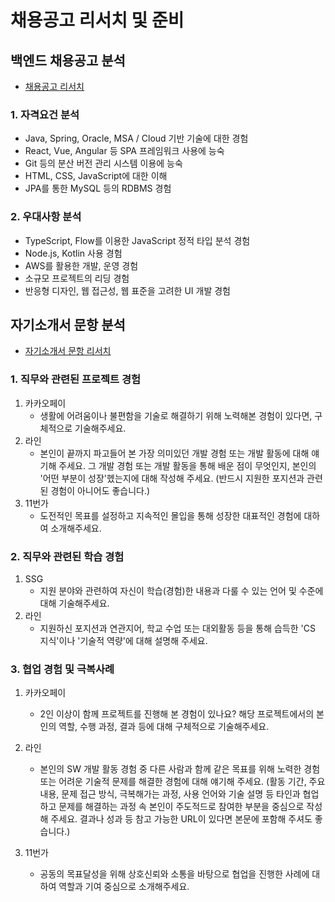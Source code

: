 # 채용공고 리서치 및 준비

## 백엔드 채용공고 분석

- [채용공고 리서치](https://github.com/qwaszx357/Recruit-research/blob/master/%EC%B1%84%EC%9A%A9%EA%B3%B5%EA%B3%A0%20%EB%A6%AC%EC%84%9C%EC%B9%98.md)

### 1. 자격요건 분석

- Java, Spring, Oracle, MSA / Cloud 기반 기술에 대한 경험
- React, Vue, Angular 등 SPA 프레임워크 사용에 능숙
- Git 등의 분산 버전 관리 시스템 이용에 능숙
- HTML, CSS, JavaScript에 대한 이해
- JPA를 통한 MySQL 등의 RDBMS 경험

### 2. 우대사항 분석

- TypeScript, Flow를 이용한 JavaScript 정적 타입 분석 경험
- Node.js, Kotlin 사용 경험
- AWS를 활용한 개발, 운영 경험
- 소규모 프로젝트의 리딩 경험
- 반응형 디자인, 웹 접근성, 웹 표준을 고려한 UI 개발 경험



## 자기소개서 문항 분석

- [자기소개서 문항 리서치](https://github.com/qwaszx357/Recruit-research/blob/master/%EC%9E%90%EA%B8%B0%EC%86%8C%EA%B0%9C%EC%84%9C%20%EB%AC%B8%ED%95%AD%20%EB%A6%AC%EC%84%9C%EC%B9%98.md)

### 1. 직무와 관련된 프로젝트 경험

1. 카카오페이
   - 생활에 어려움이나 불편함을 기술로 해결하기 위해 노력해본 경험이 있다면, 구체적으로 기술해주세요.
2. 라인
   - 본인이 끝까지 파고들어 본 가장 의미있던 개발 경험 또는 개발 활동에 대해 얘기해 주세요. 그 개발 경험 또는 개발 활동을 통해 배운 점이 무엇인지, 본인의 '어떤 부분이 성장'헸는지에 대해 작성해 주세요. (반드시 지원한 포지션과 관련된 경험이 아니어도 좋습니다.)
3. 11번가
   - 도전적인 목표를 설정하고 지속적인 몰입을 통해 성장한 대표적인 경험에 대하여 소개해주세요.

### 2. 직무와 관련된 학습 경험

1. SSG
   - 지원 분야와 관련하여 자신이 학습(경험)한 내용과 다룰 수 있는 언어 및 수준에 대해 기술해주세요.
2. 라인
   - 지원하신 포지션과 연관지어, 학교 수업 또는 대외활동 등을 통해 습득한 'CS 지식'이나 '기술적 역량'에 대해 설명해 주세요.

### 3. 협업 경험 및 극복사례

1. 카카오페이
   - 2인 이상이 함께 프로젝트를 진행해 본 경험이 있나요? 해당 프로젝트에서의 본인의 역할, 수행 과정, 결과 등에 대해 구체적으로 기술해주세요.

2. 라인
   - 본인의 SW 개발 활동 경험 중 다른 사람과 함께 같은 목표를 위해 노력한 경험 또는 어려운 기술적 문제를 해결한 경험에 대해 얘기해 주세요. (활동 기간, 주요 내용, 문제 접근 방식, 극복해가는 과정, 사용 언어와 기술 설명 등 타인과 협업하고 문제를 해결하는 과정 속 본인이 주도적드로 참여한 부분을 중심으로 작성해 주세요. 결과나 성과 등 참고 가능한 URL이 있다면 본문에 포함해 주셔도 좋습니다.)
3. 11번가
   - 공동의 목표달성을 위해 상호신뢰와 소통을 바탕으로 협업을 진행한 사례에 대하여 역할과 기여 중심으로 소개해주세요.